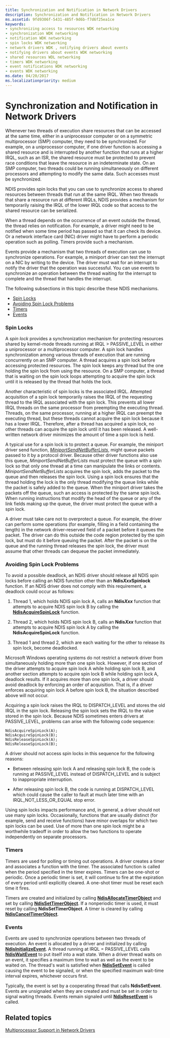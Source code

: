 ```yaml
---
title: Synchronization and Notification in Network Drivers
description: Synchronization and Notification in Network Drivers
ms.assetid: 9fd9306f-5431-485f-9d6b-f7d6f25ea1ce
keywords:
- synchronizing access to resources WDK networking
- synchronization WDK networking
- notification WDK networking
- spin locks WDK networking
- network drivers WDK , notifying drivers about events
- notifying drivers about events WDK networking
- shared resources WDL networking
- timers WDK networking
- event notifications WDK networking
- events WDK networking
ms.date: 04/20/2017
ms.localizationpriority: medium
---
```


# Synchronization and Notification in Network Drivers





Whenever two threads of execution share resources that can be accessed at the same time, either in a uniprocessor computer or on a symmetric multiprocessor (SMP) computer, they need to be synchronized. For example, on a uniprocessor computer, if one driver function is accessing a shared resource and is interrupted by another function that runs at a higher IRQL, such as an ISR, the shared resource must be protected to prevent race conditions that leave the resource in an indeterminate state. On an SMP computer, two threads could be running simultaneously on different processors and attempting to modify the same data. Such accesses must be synchronized.

NDIS provides spin locks that you can use to synchronize access to shared resources between threads that run at the same IRQL. When two threads that share a resource run at different IRQLs, NDIS provides a mechanism for temporarily raising the IRQL of the lower IRQL code so that access to the shared resource can be serialized.

When a thread depends on the occurrence of an event outside the thread, the thread relies on notification. For example, a driver might need to be notified when some time period has passed so that it can check its device. Or a network interface card (NIC) driver might have to perform a periodic operation such as polling. Timers provide such a mechanism.

Events provide a mechanism that two threads of execution can use to synchronize operations. For example, a miniport driver can test the interrupt on a NIC by writing to the device. The driver must wait for an interrupt to notify the driver that the operation was successful. You can use events to synchronize an operation between the thread waiting for the interrupt to complete and the thread that handles the interrupt.

The following subsections in this topic describe these NDIS mechanisms.

-   [Spin Locks](#spin-locks)
-   [Avoiding Spin Lock Problems](#avoiding-spin-lock-problems)
-   [Timers](#timers)
-   [Events](#events)

### Spin Locks

A *spin lock* provides a synchronization mechanism for protecting resources shared by kernel-mode threads running at IRQL &gt; PASSIVE\_LEVEL in either a uniprocessor or a multiprocessor computer. A spin lock handles synchronization among various threads of execution that are running concurrently on an SMP computer. A thread acquires a spin lock before accessing protected resources. The spin lock keeps any thread but the one holding the spin lock from using the resource. On a SMP computer, a thread that is waiting on the spin lock loops attempting to acquire the spin lock until it is released by the thread that holds the lock.

Another characteristic of spin locks is the associated IRQL. Attempted acquisition of a spin lock temporarily raises the IRQL of the requesting thread to the IRQL associated with the spin lock. This prevents all lower IRQL threads on the same processor from preempting the executing thread. Threads, on the same processor, running at a higher IRQL can preempt the executing thread, but these threads cannot acquire the spin lock because it has a lower IRQL. Therefore, after a thread has acquired a spin lock, no other threads can acquire the spin lock until it has been released. A well-written network driver minimizes the amount of time a spin lock is held.

A typical use for a spin lock is to protect a queue. For example, the miniport driver send function, [*MiniportSendNetBufferLists*](https://msdn.microsoft.com/library/windows/hardware/ff559440), might queue packets passed to it by a protocol driver. Because other driver functions also use this queue, *MiniportSendNetBufferLists* must protect the queue with a spin lock so that only one thread at a time can manipulate the links or contents. *MiniportSendNetBufferLists* acquires the spin lock, adds the packet to the queue and then releases the spin lock. Using a spin lock ensures that the thread holding the lock is the only thread modifying the queue links while the packet is safely added to the queue. When the miniport driver takes the packets off the queue, such an access is protected by the same spin lock. When running instructions that modify the head of the queue or any of the link fields making up the queue, the driver must protect the queue with a spin lock.

A driver must take care not to overprotect a queue. For example, the driver can perform some operations (for example, filling in a field containing the length) in the network driver-reserved field of a packet before it queues the packet. The driver can do this outside the code region protected by the spin lock, but must do it before queuing the packet. After the packet is on the queue and the running thread releases the spin lock, the driver must assume that other threads can dequeue the packet immediately.

### Avoiding Spin Lock Problems

To avoid a possible deadlock, an NDIS driver should release all NDIS spin locks before calling an NDIS function other than an **Ndis*Xxx*Spinlock** function. If an NDIS driver does not comply with this requirement, a deadlock could occur as follows:

1.  Thread 1, which holds NDIS spin lock A, calls an **Ndis*Xxx*** function that attempts to acquire NDIS spin lock B by calling the [**NdisAcquireSpinLock**](https://msdn.microsoft.com/library/windows/hardware/ff560699) function.

2.  Thread 2, which holds NDIS spin lock B, calls an **Ndis*Xxx*** function that attempts to acquire NDIS spin lock A by calling the **NdisAcquireSpinLock** function.

3.  Thread 1 and thread 2, which are each waiting for the other to release its spin lock, become deadlocked.

Microsoft Windows operating systems do not restrict a network driver from simultaneously holding more than one spin lock. However, if one section of the driver attempts to acquire spin lock A while holding spin lock B, and another section attempts to acquire spin lock B while holding spin lock A, deadlock results. If it acquires more than one spin lock, a driver should avoid deadlock by enforcing an order of acquisition. That is, if a driver enforces acquiring spin lock A before spin lock B, the situation described above will not occur.

Acquiring a spin lock raises the IRQL to DISPATCH\_LEVEL and stores the old IRQL in the spin lock. Releasing the spin lock sets the IRQL to the value stored in the spin lock. Because NDIS sometimes enters drivers at PASSIVE\_LEVEL, problems can arise with the following code sequence:

```syntax
NdisAcquireSpinLock(A);
NdisAcquireSpinLock(B);
NdisReleaseSpinLock(A);
NdisReleaseSpinLock(B);
```

A driver should not access spin locks in this sequence for the following reasons:

-   Between releasing spin lock A and releasing spin lock B, the code is running at PASSIVE\_LEVEL instead of DISPATCH\_LEVEL and is subject to inappropriate interruption.

-   After releasing spin lock B, the code is running at DISPATCH\_LEVEL which could cause the caller to fault at much later time with an IRQL\_NOT\_LESS\_OR\_EQUAL stop error.

Using spin locks impacts performance and, in general, a driver should not use many spin locks. Occasionally, functions that are usually distinct (for example, send and receive functions) have minor overlaps for which two spin locks can be used. Use of more than one spin lock might be a worthwhile tradeoff in order to allow the two functions to operate independently on separate processors.

### Timers

Timers are used for polling or timing out operations. A driver creates a timer and associates a function with the timer. The associated function is called when the period specified in the timer expires. Timers can be one-shot or periodic. Once a periodic timer is set, it will continue to fire at the expiration of every period until explicitly cleared. A one-shot timer must be reset each time it fires.

Timers are created and initialized by calling [**NdisAllocateTimerObject**](https://msdn.microsoft.com/library/windows/hardware/ff561618) and set by calling [**NdisSetTimerObject**](https://msdn.microsoft.com/library/windows/hardware/ff564563). If a nonperiodic timer is used, it must reset by calling **NdisSetTimerObject**. A timer is cleared by calling [**NdisCancelTimerObject**](https://msdn.microsoft.com/library/windows/hardware/ff561624).

### Events

Events are used to synchronize operations between two threads of execution. An event is allocated by a driver and initialized by calling [**NdisInitializeEvent**](https://msdn.microsoft.com/library/windows/hardware/ff562732). A thread running at IRQL = PASSIVE\_LEVEL calls [**NdisWaitEvent**](https://msdn.microsoft.com/library/windows/hardware/ff564651) to put itself into a wait state. When a driver thread waits on an event, it specifies a maximum time to wait as well as the event to be waited on. The thread's wait is satisfied when [**NdisSetEvent**](https://msdn.microsoft.com/library/windows/hardware/ff564539) is called causing the event to be signaled, or when the specified maximum wait-time interval expires, whichever occurs first.

Typically, the event is set by a cooperating thread that calls **NdisSetEvent**. Events are unsignaled when they are created and must be set in order to signal waiting threads. Events remain signaled until [**NdisResetEvent**](https://msdn.microsoft.com/library/windows/hardware/ff564526) is called.

## Related topics


[Multiprocessor Support in Network Drivers](multiprocessor-support-in-network-drivers.md)

 

 






